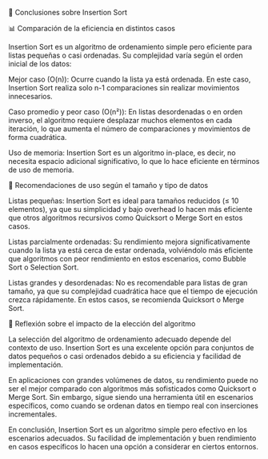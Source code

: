 📌 Conclusiones sobre Insertion Sort

📊 Comparación de la eficiencia en distintos casos

Insertion Sort es un algoritmo de ordenamiento simple pero eficiente para listas pequeñas o casi ordenadas. Su complejidad varía según el orden inicial de los datos:

Mejor caso (O(n)): Ocurre cuando la lista ya está ordenada. En este caso, Insertion Sort realiza solo n-1 comparaciones sin realizar movimientos innecesarios.

Caso promedio y peor caso (O(n²)): En listas desordenadas o en orden inverso, el algoritmo requiere desplazar muchos elementos en cada iteración, lo que aumenta el número de comparaciones y movimientos de forma cuadrática.

Uso de memoria: Insertion Sort es un algoritmo in-place, es decir, no necesita espacio adicional significativo, lo que lo hace eficiente en términos de uso de memoria.

📌 Recomendaciones de uso según el tamaño y tipo de datos

Listas pequeñas: Insertion Sort es ideal para tamaños reducidos (≤ 10 elementos), ya que su simplicidad y bajo overhead lo hacen más eficiente que otros algoritmos recursivos como Quicksort o Merge Sort en estos casos.

Listas parcialmente ordenadas: Su rendimiento mejora significativamente cuando la lista ya está cerca de estar ordenada, volviéndolo más eficiente que algoritmos con peor rendimiento en estos escenarios, como Bubble Sort o Selection Sort.

Listas grandes y desordenadas: No es recomendable para listas de gran tamaño, ya que su complejidad cuadrática hace que el tiempo de ejecución crezca rápidamente. En estos casos, se recomienda Quicksort o Merge Sort.

🤔 Reflexión sobre el impacto de la elección del algoritmo

La selección del algoritmo de ordenamiento adecuado depende del contexto de uso. Insertion Sort es una excelente opción para conjuntos de datos pequeños o casi ordenados debido a su eficiencia y facilidad de implementación.

En aplicaciones con grandes volúmenes de datos, su rendimiento puede no ser el mejor comparado con algoritmos más sofisticados como Quicksort o Merge Sort. Sin embargo, sigue siendo una herramienta útil en escenarios específicos, como cuando se ordenan datos en tiempo real con inserciones incrementales.

En conclusión, Insertion Sort es un algoritmo simple pero efectivo en los escenarios adecuados. Su facilidad de implementación y buen rendimiento en casos específicos lo hacen una opción a considerar en ciertos entornos.